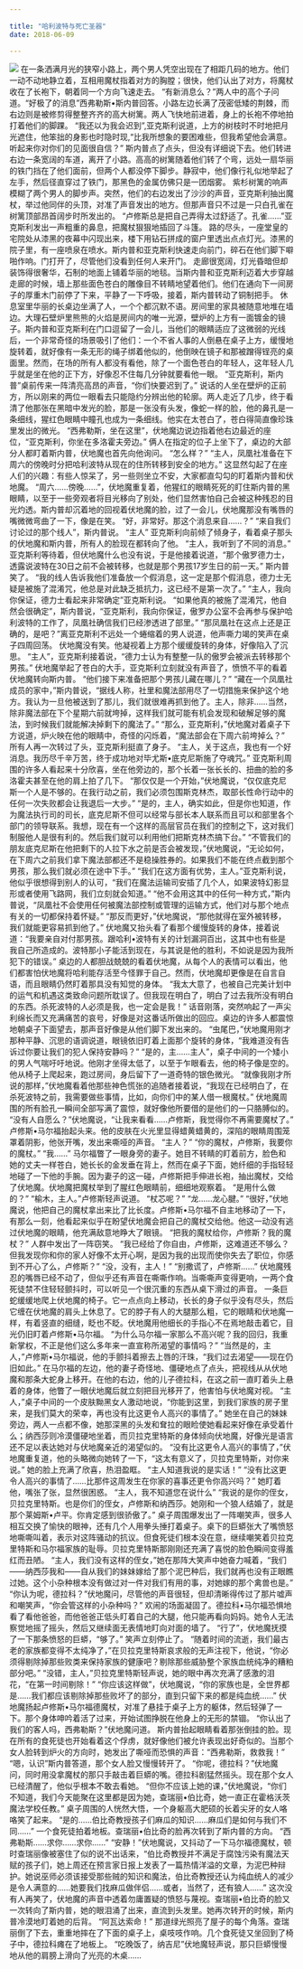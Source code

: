 ```yaml
---
 
title: "哈利波特与死亡圣器"
date: 2018-06-09  

---
```



![](https://timgsa.baidu.com/timg?image&quality=80&size=b9999_10000&sec=1529645564684&di=c68349bbae3159367fa4936d5615cbff&imgtype=0&src=http%3A%2F%2Fimg5.duitang.com%2Fuploads%2Fitem%2F201604%2F07%2F20160407233343_EVQTC.jpeg)
 在一条洒满月光的狭窄小路上，两个男人凭空出现在了相距几码的地方。他们一动不动地静立着，互相用魔杖指着对方的胸膛；很快，他们认出了对方，将魔杖收在了长袍下，朝着同一个方向飞速走去。
“有新消息么？”两人中的高个子问道。“好极了的消息”西弗勒斯•斯内普回答。小路左边长满了茂密低矮的荆棘，而右边则是被修剪得整整齐齐的高大树篱。两人飞快地前进着，身上的长袍不停地拍打着他们的脚踝。
“我还以为我会迟到”,亚克斯利说道，上方的树枝时不时地把月光遮住，他笨拙的身影也时隐时现,“比我所想象的要困难些，但我希望他会满意。听起来你对你们的见面很自信？”
斯内普点了点头，但没有详细说下去。他们转进右边一条宽阔的车道，离开了小路。高高的树篱随着他们转了个弯，远处一扇华丽的铁门挡在了他们面前，但两个人都没停下脚步。静寂中，他们像行礼似地举起了左手，然后径直穿过了铁门，那黑色的金属仿佛只是一团烟雾。
紫杉树篱的响声模糊了两个男人的脚步声。突然，他们的右边发出了沙沙的声音，亚克斯利抽出魔杖，举过他同伴的头顶，对准了声音发出的地方。但那声音只不过是一只白孔雀在树篱顶部昂首阔步时所发出的。
“卢修斯总是把自己弄得太过舒适了。孔雀……”亚克斯利发出一声粗重的鼻息，把魔杖狠狠地插回了斗篷。
路的尽头，一座堂皇的宅院处从漆黑的夜幕中闪现出来，楼下用钻石拼成的窗户里透出点点灯光。漆黑的院子里，有一座喷泉在喷水。斯内普和亚克斯利快速走向前门，碎石在他们脚下噼啪作响。门打开了，尽管他们没看到任何人来开门。
走廊很宽阔，灯光昏暗但却装饰得很奢华，石制的地面上铺着华丽的地毯。当斯内普和亚克斯利迈着大步穿越走廊的时候，墙上那些面色苍白的雕像目不转睛地望着他们。他们在通向下一间房子的厚重木门前停了下来，平静了一下呼吸，接着，斯内普转动了铜制把手。
休息室里华丽的长桌边坐满了人，一个个都沉默不语。房间里的家具被随意地堆在墙边。大理石壁炉里熊熊的火焰是房间内的唯一光源，壁炉的上方有一面镀金的镜子。斯内普和亚克斯利在门口逗留了一会儿，当他们的眼睛适应了这微弱的光线后，一个非常奇怪的场景吸引了他们：一个不省人事的人倒悬在桌子上方，缓慢地旋转着，就好像有一条无形的绳子绑着他似的，他倒映在镜子和那被蹭得锃亮的桌面里。然而，在场的所有人都没有看他，除了一个面色苍白的年轻人，这年轻人几乎就是坐在他的正下方，好像忍不住每几分钟就要看他一眼。
“亚克斯利，斯内普”桌前传来一阵清亮高昂的声音，“你们快要迟到了。”
说话的人坐在壁炉的正前方，所以刚来的两位一眼看去只能隐约分辨出他的轮廓。两人走近了几步，终于看清了他那张在黑暗中发光的脸，那是一张没有头发，像蛇一样的脸，他的鼻孔是一条细线，猩红色眼睛中瞳孔也成为一条细线。他实在太苍白了，苍白得简直像珍珠里发出的微光。
“西弗勒斯，坐在这里”，伏地魔边说边指着他右边最近的座位，“亚克斯利，你坐在多洛霍夫旁边。”
俩人在指定的位子上坐下了，桌边的大部分人都盯着斯内普，伏地魔也首先向他询问。
“怎么样？”
“主人，凤凰社准备在下周六的傍晚时分把哈利波特从现在的住所转移到安全的地方。”
这显然勾起了在座人们的兴趣：有些人惊呆了，另一些则坐立不安，大家都直勾勾的盯着斯内普和伏地魔。
“周六……傍晚……”，伏地魔重复着，他猩红的眼睛死死的盯住斯内普的黑眼睛，以至于一些旁观者将目光移向了别处，他们显然害怕自己会被这种残忍的目光灼透。斯内普却沉着地的回视着伏地魔的脸，过了一会儿，伏地魔那没有嘴唇的嘴微微弯曲了一下，像是在笑。
“好，非常好。那这个消息来自……？”
“来自我们讨论过的那个线人”，斯内普说。
“主人”
亚克斯利向前倾了倾身子，看着桌子那头的伏地魔和斯内普，所有人的脸现在都转向了他。
“主人，我听到了不同的消息。”
亚克斯利等待着，但伏地魔什么也没有说，于是他接着说道，“那个傲罗德力士，透露说波特在30日之前不会被转移，也就是那个男孩17岁生日的前一天。”
斯内普笑了。
“我的线人告诉我他们准备放一个假消息，这一定是那个假消息，德力士无疑是被施了混淆咒，他总是对此缺乏抵抗力，这已经不是第一次了。”
“主人，我向你保证，德力士看起来非常确定”亚克斯利说。
“如果他真的被施了混淆咒，他自然会很确定”，斯内普说，“亚克斯利，我向你保证，傲罗办公室不会再参与保护哈利波特的工作了，凤凰社确信我们已经渗透进了部里。”
“那凤凰社在这点上还是正确的，是吧？”离亚克斯利不远处一个蜷缩着的男人说道，他声嘶力竭的笑声在桌子四周回荡。
伏地魔没有笑。他凝视着上方那个缓缓旋转的身体，好像陷入了沉思。
“主人”，亚克斯利接着说，“德力士认为有整整一队的傲罗会被派去转移那个男孩。”
伏地魔举起了苍白的大手，亚克斯利立刻就没有声音了，愤愤不平的看着伏地魔转向斯内普。
“他们接下来准备把那个男孩儿藏在哪儿？”
“藏在一个凤凰社成员的家中，”斯内普说，“据线人称，社里和魔法部用尽了一切措施来保护这个地方。我认为一旦他被送到了那儿，我们就很难再抓到他了。主人，除非……当然，除非魔法部在下个星期六前就垮掉，这样我们就可能有机会发现和破解足够的魔法，到时候我们就能解决掉剩下的魔法了。”
“那么，亚克斯利，”伏地魔对着桌子下方说道，炉火映在他的眼睛中，奇怪的闪烁着，“魔法部会在下周六前垮掉么？”
所有人再一次转过了头，亚克斯利挺直了身子。
“主人，关于这点，我也有一个好消息。我历尽千辛万苦，终于成功地对毕尤斯•底克尼斯施了夺魂咒。”
亚克斯利周围的许多人看起来十分欣喜，坐在他旁边的，那个长着一张长长的、扭曲的脸的多洛霍夫甚至在他的肩上拍了几下。
“那仅仅是一个开始，”伏地魔说，“仅仅底克尼斯一个人是不够的。在我行动之前，我们必须包围斯克林杰，取部长性命行动中的任何一次失败都会让我退后一大步。”
“是的，主人，确实如此，但是你也知道，作为魔法执行司的司长，底克尼斯不但可以经常与部长本人联系而且可以和部里各个部门的领导联系。我想，现在有一个这样的高层官员在我们的控制之下，这对我们制服他人是很有利的。然后我们就可以利用他们把斯克林杰搞下台。”
“不管我们的朋友底克尼斯在他把剩下的人拉下水之前是否会被发现，”伏地魔说，“无论如何，在下周六之前我们拿下魔法部都还不是稳操胜券的。如果我们不能在终点截到那个男孩，那么我们就必须在途中下手。”
“我们在这方面有优势，主人。”亚克斯利说，他似乎很想得到别人的认可，“我们在魔法运输司安插了几个人，如果波特幻影显形或者使用飞路网，我们立刻就会知道。”
“他不会用这其中的任何一种方式，”斯内普说，“凤凰社不会使用任何被魔法部控制或管理的运输方式，他们对与那个地点有关的一切都保持着怀疑。”
“那反而更好，”伏地魔说，“那他就得在室外被转移，我们就能更容易抓到他了。”
伏地魔又抬头看了看那个缓慢旋转的身体，接着说道：“我要亲自对付那男孩。跟哈利•波特有关的计划漏洞百出，这其中也有些是我自己所造成的。波特那小子能活到现在，与其说是他的胜利，不如说是因为我所犯下的错误。”
桌边的人都胆战兢兢的看着伏地魔，从每个人的表情可以看出，他们都害怕伏地魔将哈利能存活至今怪罪于自己。然而，伏地魔却更像是在自言自语，而且眼睛仍然盯着那具没有知觉的身体。
“我太大意了，也被自己完美计划中的运气和机遇这类致命问题所耽误了。但我现在明白了，明白了过去我所没有明白的东西。杀死波特的人必须是我，也一定会是我！”
话音刚落，突然响起了一声尖利绵长而又充满痛苦的哀号，好像是对这番话所做出的回应。桌边的许多人都震惊地朝桌子下面望去，那声音好像是从他们脚下发出来的。
“虫尾巴，”伏地魔用刚才那种平静、沉思的语调说道，眼镜依旧盯着上面那个旋转的身体，“我难道没有告诉过你要让我们的犯人保持安静吗？”
“是的，主……主人”，桌子中间的一个矮小的男人气喘吁吁地说。他刚才坐得太低了，以至于乍眼看去，他的椅子像是空的。他从椅子上爬起来，跑过房间，身后留下了一道奇特的银色微光。
“就像我刚才所说的那样，”伏地魔看着他那些神色慌张的追随者接着说，“我现在已经明白了，在杀死波特之前，我需要做些事情，比如，向你们中的某人借一根魔杖。”
伏地魔周围的所有脸孔一瞬间全部写满了震惊，就好像他所要借的是他们的一只胳膊似的。
“没有人自愿么？”伏地魔说，“让我来看看……卢修斯，我觉得你不再需要魔杖了。”
卢修斯•马尔福抬起头来。他的皮肤在火光里显得蜡黄蜡黄的，深陷的眼睛周围笼罩着阴影，他张开嘴，发出来嘶哑的声音。
“主人？”
“你的魔杖，卢修斯，我要你的魔杖。”
“我……”
马尔福瞥了一眼身旁的妻子。她目不转睛的盯着前方，脸色和她的丈夫一样苍白，她长长的金发垂在背上，然而在桌子下面，她纤细的手指轻轻地碰了一下他的手腕。因为妻子的这一碰，卢修斯把手伸进长袍，抽出魔杖，交给了伏地魔。伏地魔把魔杖举到了腥红色眼睛前，细细地观察着。
“是用什么做的？”
“榆木，主人。”卢修斯轻声说道。
“杖芯呢？”
“龙……龙心腱。”
“很好，”伏地魔说，他把自己的魔杖拿出来比了比长度。卢修斯•马尔福不自主地移动了一下，有那么一刻，他看起来似乎在盼望伏地魔会把自己的魔杖交给他。他这一动没有逃过伏地魔的眼睛，他充满敌意地睁大了眼镜。
“把我的魔杖给你，卢修斯？我的魔杖？”
人群中发出了一阵窃笑。
“我已经给了你自由，卢修斯，这难道还不够么？但我发现你和你的家人好像不太开心啊，是因为我的出现而使你失去了职位，你感到不开心了么，卢修斯？”
“没，没有，主人！”
“别撒谎了，卢修斯……”
伏地魔残忍的嘴唇已经不动了，但似乎还有声音在嘶嘶作响。当嘶嘶声变得更响，一两个食死徒禁不住轻轻颤抖时，可以听见一个很沉重的东西从桌下滑过的声音。
一条巨蛇缓缓地爬上伏地魔的椅子。它一点点向上移动，长长的身子似乎没有尽头，然后它缠在伏地魔的肩头上休息了。它的脖子有人的大腿那么粗，它的眼睛和伏地魔一样，有着竖直的细缝，眨也不眨。伏地魔用他细长的手指心不在焉地敲击着它，目光仍旧盯着卢修斯•马尔福。
“为什么马尔福一家那么不高兴呢？我的回归，我重新掌权，不正是他们这么多年来一直宣称所渴望的事情吗？”
“当然是的，主人，”卢修斯•马尔福说，他的手颤抖着擦去上唇的汗珠，“我们过去渴望——现在仍旧如此。”
在马尔福的左边，他的妻子奇怪地、僵硬地点了点头，把视线从从伏地魔和那条大蛇身上移开。在他的右边，他的儿子德拉科，在这之前一直盯着头上悬着的身体，他瞥了一眼伏地魔后就立刻把目光移开了，他害怕与伏地魔对视。
“主人，”桌子中间的一个皮肤黝黑女人激动地说，“你能到这里，到我们家族的房子里来，是我们莫大的荣幸，再也没有比这更令人高兴的事情了。”
她坐在自己的妹妹旁边，两人一点都不像，她那深黑的头发和耷拉的眼睑使她看起来好像在承受着什么；纳西莎则冷漠僵硬地坐着，而贝拉克里特斯的身体倾向伏地魔，好像光是语言还不足以表达她对与伏地魔亲近的渴望似的。
“没有比这更令人高兴的事情了，”伏地魔重复道，他的头略微向她转了一下，“这太有意义了，贝拉克里特斯，对你来说。”
她的脸上充满了欣喜，热泪盈眶。
“主人知道我说的是实话！”
“没有比这更令人高兴的事情了……比那件这周发生在你家的喜事还更令你高兴吗？”
她盯着他，嘴张了张，显然很困惑。
“主人，我不知道您在说什么”
“我说的是你的侄女，贝拉克里特斯。也是你们的侄女，卢修斯和纳西莎。她刚和一个狼人结婚了，就是那个莱姆斯•卢平。你肯定感到很骄傲了。”
桌子周围爆发出了一阵嘲笑声，很多人相互交换了愉快的眼神，还有几个人用拳头捶打着桌子。桌下的巨蟒张大了嘴愤怒地嘶嘶叫着，表示对这阵骚动的抗议。但食死徒们根本没在意，继续嘲笑着贝拉克里特斯和马尔福家族的耻辱。贝拉克里特斯那刚刚还充满了喜悦的脸色瞬间变得羞红而丑陋。
“主人，我们没有这样的侄女，”她在那阵大笑声中她奋力喊着，“我们——纳西莎我和——自从我们的妹妹嫁给了那个泥巴种后，我们就再也没有正眼瞧过她。这个小杂种根本没有做过对一件对我们有用的事，对她嫁的那个禽兽也是。”
“你认为呢，德拉科？”伏地魔问，尽管他的声音很轻，但却清晰得传过了那片嘘声和嘲笑声，“你会管这样的小杂种吗？”
欢闹的场面凝固了。德拉科•马尔福恐惧地看了看他爸爸，而他爸爸正低头盯着自己的大腿，他只能再看向妈妈。她令人无法察觉地摇了摇头，然后又继续面无表情地盯向对面的墙了。
“行了”，伏地魔抚摸了一下那条愤怒的巨蟒，“够了。”
笑声立刻停止了。
“随着时间的流逝，我们最古老的家族都变得不太纯净了，”在贝拉克里特斯哀求般的无声注视下，他说，“你必须得剔除掉那些败类来保持家族的健康吧？剔除那些威胁整个家族血统纯净的糟粕部分吧。”
“没错，主人，”贝拉克里特斯轻声说，她的眼中再次充满了感激的泪花，“在第一时间剔除！”
“你应该这样做”，伏地魔说，“你的家族也是，全世界都是……我们都应该剔除掉那些败坏了的部分，直到只留下来的都是纯血统……”
伏地魔扬起卢修斯•马尔福德魔杖，对准了悬挂于桌子上方的躯体，然后轻弹了一下。那个身体呻吟着活了过来，开始试图挣脱在他身上的无形的禁锢。
“你认出了我们的客人吗，西弗勒斯？”伏地魔问道。
斯内普抬起眼睛看着那张倒挂的脸。现在所有的食死徒也开始看着这个俘虏，就好像他们被允许表现出好奇似的。当那个女人脸转到炉火的方向时，她发出了嘶哑而恐惧的声音：“西弗勒斯，救救我！”
“嗯，认识”斯内普答道，那个女人脸又慢慢转开了。
“你呢，德拉科？”伏地魔问，同时用没拿魔杖的那只手敲击着巨蟒的嘴。德拉科剧猛然摇头。现在那个女人已经清醒了，他似乎根本不敢去看她。
“但你不应该上她的课，”伏地魔说，“你们不知道，我们今天能聚在这里都是因为她，查瑞丽•伯比奇，她一直正在霍格沃茨魔法学校任教。”
桌子周围的人恍然大悟，一个身躯高大肥硕的长着尖牙的女人咯咯笑了起来。
“是的……伯比奇教授孩子们麻瓜的知识……麻瓜们是如何与我们不同……”
一个食死徒拍着地板。查瑞丽•伯比奇的脸再次转到了斯内普的方向。
“西弗勒斯……求你……求你……”
“安静！”伏地魔说，又抖动了一下马尔福德魔杖，顿时查瑞丽像被塞住了似的说不出话来，“伯比奇教授并不满足于腐蚀污染有魔法天赋的孩子们，她上周还在预言家日报上发表了一篇热情洋溢的文章，为泥巴种辩护。她说巫师必须该接受那些贼的知识和魔法，伯比奇教授还认为纯血统人的减少是令人满意的……她要我们找麻瓜做伴侣……或者，当然了，还有狼人……”
这次没有人再笑了，伏地魔的声音中透着勿庸置疑的愤怒与蔑视。查瑞丽•伯比奇的脸又一次转向了斯内普，她的眼泪涌了出来，直流到头发里。她再次转开的时候，斯内普冷漠地盯着她的后背。
“阿瓦达索命！”
那道绿光照亮了屋子的每个角落。查瑞丽倒了下去，重重地摔在了下面的桌子上，桌吱吱作响。几个食死徒又坐回到了椅子中，德拉科瘫在了地板上。
“吃晚饭了，纳吉尼”伏地魔轻声说，那只巨蟒慢慢地从他的肩膀上滑向了光亮的木桌……
